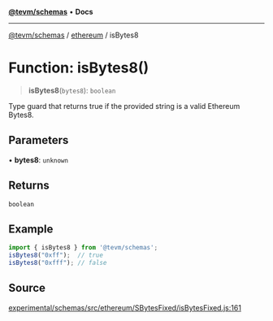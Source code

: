 [**@tevm/schemas**](../../README.md) • **Docs**

***

[@tevm/schemas](../../modules.md) / [ethereum](../README.md) / isBytes8

# Function: isBytes8()

> **isBytes8**(`bytes8`): `boolean`

Type guard that returns true if the provided string is a valid Ethereum Bytes8.

## Parameters

• **bytes8**: `unknown`

## Returns

`boolean`

## Example

```ts
import { isBytes8 } from '@tevm/schemas';
isBytes8("0xff");  // true
isBytes8("0xfff"); // false
````

## Source

[experimental/schemas/src/ethereum/SBytesFixed/isBytesFixed.js:161](https://github.com/evmts/tevm-monorepo/blob/main/experimental/schemas/src/ethereum/SBytesFixed/isBytesFixed.js#L161)
